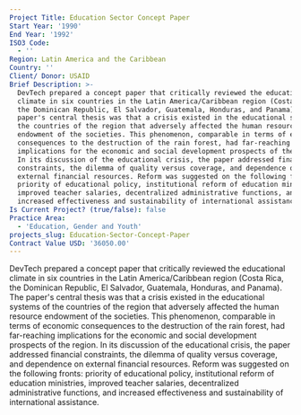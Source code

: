```yaml
---
Project Title: Education Sector Concept Paper
Start Year: '1990'
End Year: '1992'
ISO3 Code:
  - ''
Region: Latin America and the Caribbean
Country: ''
Client/ Donor: USAID
Brief Description: >-
  DevTech prepared a concept paper that critically reviewed the educational
  climate in six countries in the Latin America/Caribbean region (Costa Rica,
  the Dominican Republic, El Salvador, Guatemala, Honduras, and Panama). The
  paper's central thesis was that a crisis existed in the educational systems of
  the countries of the region that adversely affected the human resource
  endowment of the societies. This phenomenon, comparable in terms of economic
  consequences to the destruction of the rain forest, had far-reaching
  implications for the economic and social development prospects of the region.
  In its discussion of the educational crisis, the paper addressed financial
  constraints, the dilemma of quality versus coverage, and dependence on
  external financial resources. Reform was suggested on the following fronts:
  priority of educational policy, institutional reform of education ministries,
  improved teacher salaries, decentralized administrative functions, and
  increased effectiveness and sustainability of international assistance.
Is Current Project? (true/false): false
Practice Area:
  - 'Education, Gender and Youth'
projects_slug: Education-Sector-Concept-Paper
Contract Value USD: '36050.00'
---
```

DevTech prepared a concept paper that critically reviewed the educational climate in six countries in the Latin America/Caribbean region (Costa Rica, the Dominican Republic, El Salvador, Guatemala, Honduras, and Panama). The paper's central thesis was that a crisis existed in the educational systems of the countries of the region that adversely affected the human resource endowment of the societies. This phenomenon, comparable in terms of economic consequences to the destruction of the rain forest, had far-reaching implications for the economic and social development prospects of the region. In its discussion of the educational crisis, the paper addressed financial constraints, the dilemma of quality versus coverage, and dependence on external financial resources. Reform was suggested on the following fronts: priority of educational policy, institutional reform of education ministries, improved teacher salaries, decentralized administrative functions, and increased effectiveness and sustainability of international assistance.